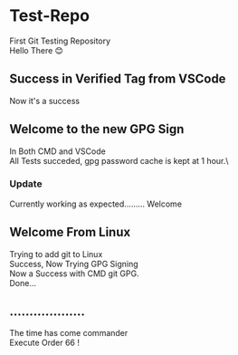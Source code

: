 # Test-Repo
First Git Testing Repository\
Hello There 😊
## Success in Verified Tag from VSCode
Now it's a success
## Welcome to the new GPG Sign
In Both CMD and VSCode\
All Tests succeded, gpg password cache is kept at 1 hour.\
### Update
Currently working as expected.........
Welcome
## Welcome From Linux 
Trying to add git to Linux\
Success, Now Trying GPG Signing\
Now a Success with CMD git GPG.\
Done...
## ...................
The time has come commander\
Execute Order 66 !
